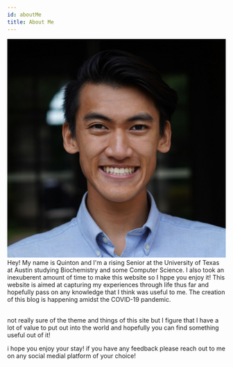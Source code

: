 ```yaml
---
id: aboutMe
title: About Me
---
```


<img src="../static/img/photo.jpg" />

<div>
  Hey! My name is Quinton and I'm a rising Senior at the University of Texas at
  Austin studying Biochemistry and some Computer Science. I also took an
  inexuberent amount of time to make this website so I hppe you enjoy it! This
  website is aimed at capturing my experiences through life thus far and
  hopefully pass on any knowledge that I think was useful to me. The creation of
  this blog is happening amidst the COVID-19 pandemic.
</div>
<br />
<p>
  not really sure of the theme and things of this site but I figure that I have
  a lot of value to put out into the world and hopefully you can find something
  useful out of it!
</p>

i hope you enjoy your stay! if you have any feedback please reach out to me on any social medial platform of your choice!
